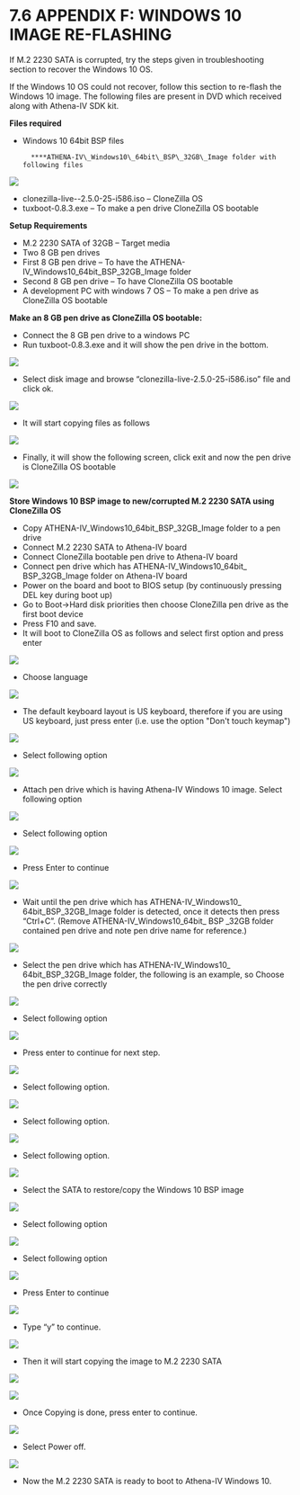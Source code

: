 # 7.6 APPENDIX F: WINDOWS 10 IMAGE RE-FLASHING

If M.2 2230 SATA is corrupted, try the steps given in troubleshooting section to recover the Windows 10 OS. 

If the Windows 10 OS could not recover, follow this section to re-flash the Windows 10 image. The following files are present in DVD which received along with Athena-IV SDK kit.

**Files required** 

* Windows 10 64bit BSP files

        ****ATHENA-IV\_Windows10\_64bit\_BSP\_32GB\_Image folder with following files

![](../../../../.gitbook/assets/image%20%2819%29.png)

* clonezilla-live--2.5.0-25-i586.iso – CloneZilla OS 
* tuxboot-0.8.3.exe – To make a pen drive CloneZilla OS bootable 

**Setup Requirements**

* M.2 2230 SATA of 32GB – Target media 
* Two 8 GB pen drives 
* First 8 GB pen drive – To have the ATHENA-IV\_Windows10\_64bit\_BSP\_32GB\_Image folder 
* Second 8 GB pen drive – To have CloneZilla OS bootable 
* A development PC with windows 7 OS – To make a pen drive as CloneZilla OS bootable 

**Make an 8 GB pen drive as CloneZilla OS bootable:**

* Connect the 8 GB pen drive to a windows PC  
* Run tuxboot-0.8.3.exe and it will show the pen drive in the bottom.

![](../../../../.gitbook/assets/image%20%2867%29.png)

* Select disk image and browse “clonezilla-live-2.5.0-25-i586.iso” file and click ok. 

![](../../../../.gitbook/assets/image%20%2827%29.png)

* It will start copying files as follows 

![](../../../../.gitbook/assets/image%20%288%29.png)

* Finally, it will show the following  screen, click exit and now the pen drive is CloneZilla OS bootable

![](../../../../.gitbook/assets/image%20%2865%29.png)

**Store Windows 10 BSP image to new/corrupted M.2 2230 SATA using CloneZilla OS**

* Copy ATHENA-IV\_Windows10\_64bit\_BSP\_32GB\_Image folder to a pen drive 
* Connect M.2 2230 SATA to Athena-IV board 
* Connect CloneZilla bootable pen drive to Athena-IV board
* Connect pen drive which has ATHENA-IV\_Windows10\_64bit\_ BSP\_32GB\_Image folder on Athena-IV board
* Power on the board and boot to BIOS setup \(by continuously  pressing DEL key during boot up\)
* Go to  Boot-&gt;Hard disk priorities then choose CloneZilla pen drive as the first  boot device 
* Press F10 and save.
* It will boot to CloneZilla OS as follows and select first option and press enter

![](../../../../.gitbook/assets/image%20%2853%29.png)

* Choose language

![](../../../../.gitbook/assets/image%20%2839%29.png)

* The default keyboard layout is US keyboard, therefore if you are using US keyboard, just press enter \(i.e. use the option "Don't touch keymap"\)

![](../../../../.gitbook/assets/image%20%2848%29.png)

* Select following option 

![](../../../../.gitbook/assets/image%20%2814%29.png)

* Attach pen drive which is having Athena-IV Windows 10 image. Select following option 

![](../../../../.gitbook/assets/image%20%2859%29.png)

* Select following option 

![](../../../../.gitbook/assets/image%20%2821%29.png)

* Press Enter to continue

 

![](../../../../.gitbook/assets/image%20%2837%29.png)

* Wait until the pen drive which has ATHENA-IV\_Windows10\_ 64bit\_BSP\_32GB\_Image folder is detected, once it detects then press “Ctrl+C”. \(Remove ATHENA-IV\_Windows10\_64bit\_ BSP \_32GB folder contained pen drive and note pen drive name for reference.\) 

![](../../../../.gitbook/assets/image%20%2820%29.png)

* Select the pen drive which has ATHENA-IV\_Windows10\_ 64bit\_BSP\_32GB\_Image folder, the following is an example, so Choose the pen drive correctly  

![](../../../../.gitbook/assets/image%20%2810%29.png)

* Select following option 

![](../../../../.gitbook/assets/image%20%2824%29.png)

* Press enter to continue for next step.

![](../../../../.gitbook/assets/image%20%2860%29.png)

* Select following option.

![](../../../../.gitbook/assets/image%20%2815%29.png)

* Select following option.

![](../../../../.gitbook/assets/image%20%2840%29.png)

* Select following option.

![](../../../../.gitbook/assets/image%20%286%29.png)

* Select the SATA to restore/copy the Windows 10 BSP image 

![](../../../../.gitbook/assets/image%20%2842%29.png)

* Select following option

![](../../../../.gitbook/assets/image%20%2833%29.png)

* Select following option 

![](../../../../.gitbook/assets/image%20%2845%29.png)

* Press Enter to continue

![](../../../../.gitbook/assets/image%20%2812%29.png)

* Type “y” to continue.

![](../../../../.gitbook/assets/image%20%2841%29.png)

* Then it will start copying the image to M.2 2230 SATA

![](../../../../.gitbook/assets/image%20%289%29.png)

![](../../../../.gitbook/assets/image%20%2866%29.png)

* Once Copying is done, press enter to continue.

![](../../../../.gitbook/assets/image%20%2838%29.png)

* Select Power off.

![](../../../../.gitbook/assets/image%20%2825%29.png)

* Now the M.2 2230 SATA is ready to boot to Athena-IV Windows 10. 















